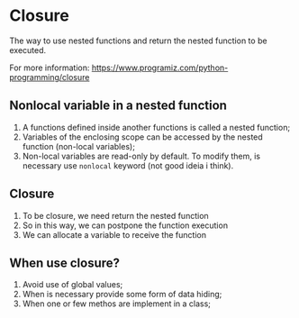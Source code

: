 # Closure

The way to use nested functions and return the nested function to be executed.

For more information: https://www.programiz.com/python-programming/closure

## Nonlocal variable in a nested function

1. A functions defined inside another functions is called a nested function;
2. Variables of the enclosing scope can be accessed by the nested function (non-local variables);
3. Non-local variables are read-only by default. To modify them, is necessary use `nonlocal` keyword (not good ideia i think). 


## Closure
1. To be closure, we need return the nested function
2. So in this way, we can postpone the function execution
3. We can allocate a variable to receive the function

## When use closure?
1. Avoid use of global values;
2. When is necessary provide some form of data hiding;
3. When one or few methos are implement in a class;